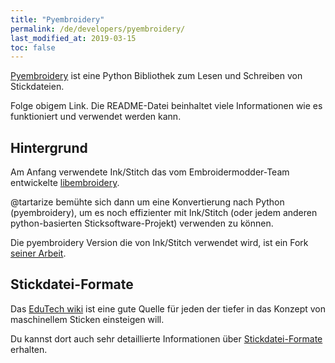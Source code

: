 ```yaml
---
title: "Pyembroidery"
permalink: /de/developers/pyembroidery/
last_modified_at: 2019-03-15
toc: false
---
```


[Pyembroidery](https://github.com/inkstitch/pyembroidery) ist eine Python Bibliothek zum Lesen und Schreiben von Stickdateien.

Folge obigem Link. Die README-Datei beinhaltet viele Informationen wie es funktioniert und verwendet werden kann.

## Hintergrund

Am Anfang verwendete Ink/Stitch das vom Embroidermodder-Team entwickelte [libembroidery](https://github.com/Embroidermodder/Embroidermodder/tree/master/libembroidery).

@tartarize bemühte sich dann um eine Konvertierung nach Python (pyembroidery), um es noch effizienter mit Ink/Stitch (oder jedem anderen python-basierten Sticksoftware-Projekt) verwenden zu können.

Die pyembroidery Version die von Ink/Stitch verwendet wird, ist ein Fork [seiner Arbeit](https://github.com/EmbroidePy/pyembroidery).

## Stickdatei-Formate

Das [EduTech wiki](http://edutechwiki.unige.ch/en/Machine_embroidery) ist eine gute Quelle für jeden der tiefer in das Konzept von maschinellem Sticken einsteigen will.

Du kannst dort auch sehr detaillierte Informationen über [Stickdatei-Formate](http://edutechwiki.unige.ch/en/Embroidery_format) erhalten.

